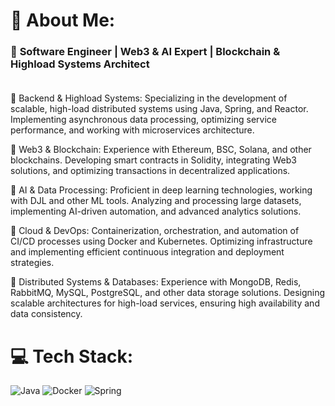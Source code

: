 # 💫 About Me:
### 🚀 **Software Engineer | Web3 & AI Expert | Blockchain & Highload Systems Architect**  <br><br>

🔹 Backend & Highload Systems: Specializing in the development of scalable, high-load distributed systems using Java, Spring, and Reactor. Implementing asynchronous data processing, optimizing service performance, and working with microservices architecture.

🔹 Web3 & Blockchain: Experience with Ethereum, BSC, Solana, and other blockchains. Developing smart contracts in Solidity, integrating Web3 solutions, and optimizing transactions in decentralized applications.

🔹 AI & Data Processing: Proficient in deep learning technologies, working with DJL and other ML tools. Analyzing and processing large datasets, implementing AI-driven automation, and advanced analytics solutions.

🔹 Cloud & DevOps: Containerization, orchestration, and automation of CI/CD processes using Docker and Kubernetes. Optimizing infrastructure and implementing efficient continuous integration and deployment strategies.

🔹 Distributed Systems & Databases: Experience with MongoDB, Redis, RabbitMQ, MySQL, PostgreSQL, and other data storage solutions. Designing scalable architectures for high-load services, ensuring high availability and data consistency.

# 💻 Tech Stack:
![Java](https://img.shields.io/badge/java-%23ED8B00.svg?style=for-the-badge&logo=openjdk&logoColor=white) ![Docker](https://img.shields.io/badge/docker-%230db7ed.svg?style=for-the-badge&logo=docker&logoColor=white) ![Spring](https://img.shields.io/badge/spring-%236DB33F.svg?style=for-the-badge&logo=spring&logoColor=white)
<!-- # 
<pre> 
📊 GitHub Stats: ![](https://github-readme-stats.vercel.app/api?username=Okhotnik-V&theme=dark&hide_border=false&include_all_commits=true&count_private=true)<br/> ![](https://github-readme-streak-stats.herokuapp.com/?user=Okhotnik-V&theme=dark&hide_border=false)<br/> ![](https://github-readme-stats.vercel.app/api/top-langs/?username=Okhotnik-V&theme=dark&hide_border=false&include_all_commits=true&count_private=true&layout=compact)

---
[![](https://visitcount.itsvg.in/api?id=Okhotnik-V&icon=0&color=0)](https://visitcount.itsvg.in)
</pre>
 --> 
